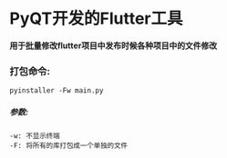 # PyQT开发的Flutter工具

**用于批量修改flutter项目中发布时候各种项目中的文件修改**

### 打包命令:
    pyinstaller -Fw main.py
##### 参数:
    -w: 不显示终端
    -F: 将所有的库打包成一个单独的文件